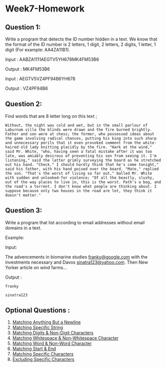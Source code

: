 # Week7-Homework

## Question 1:

Write a program that detects the ID number hidden in a text. We know that the format of the ID number is 2 letters, 1 digit, 2 letters, 2 digits, 1 letter, 1 digit (For example: AA4ZA11B1).

Input : AABZA1111AEGTV5YH678MK4FM53B6

Output : MK4FM53B6

Input : AEGTV5VZ4PF94B6YH678

Output : VZ4PF94B6

## Question 2:
Find words that are 8 letter long on this text ;

`Without, the night was cold and wet, but in the small parlour of Laburnum villa the blinds were drawn and the fire burned brightly. Father and son were at chess; the former, who possessed ideas about the game involving radical chances, putting his king into such sharp and unnecessary perils that it even provoked comment from the white-haired old lady knitting placidly by the fire. "Hark at the wind," said Mr. White, "who, having seen a fatal mistake after it was too late, was amiably desirous of preventing his son from seeing it. I'm listening," said the latter grimly surveying the board as he stretched out his hand. "Check." I should hardly think that he's come tonight," said his father, with his hand poised over the board. "Mate," replied the son. "That's the worst of living so far out," balled Mr. White with sudden and unlooked-for violence; "Of all the beastly, slushy, out of the way places to live in, this is the worst. Path's a bog, and the road's a torrent. I don't know what people are thinking about. I suppose because only two houses in the road are let, they think it doesn't matter."`

## Question 3:
Write a program that list according to email addresses without email domains in a text.

Example:

Input:

The advencements in biomarine studies franky@google.com with the investments necessary and Davos sinatra123@yahoo.com. Then New Yorker article on wind farms...

Output :

`franky`

`sinatra123`

## Optional Questions :
1. [Matching Anything But a Newline](https://www.hackerrank.com/challenges/matching-anything-but-new-line/problem)
2. [Matching Specific String](https://www.hackerrank.com/challenges/matching-specific-string/problem)
3. [Matching Digits & Non-Digit Characters](https://www.hackerrank.com/challenges/matching-digits-non-digit-character/problem)
4. [Matching Whitespace & Non-Whitespace Character](https://www.hackerrank.com/challenges/matching-whitespace-non-whitespace-character/problem)
5. [Matching Word & Non-Word Character](https://www.hackerrank.com/challenges/matching-word-non-word/problem)
6. [Matching Start & End](https://www.hackerrank.com/challenges/matching-start-end/problem)
7. [Matching Specific Characters](https://www.hackerrank.com/challenges/matching-specific-characters/problem)
8. [Excluding Specific Characters](https://www.hackerrank.com/challenges/excluding-specific-characters/problem)
